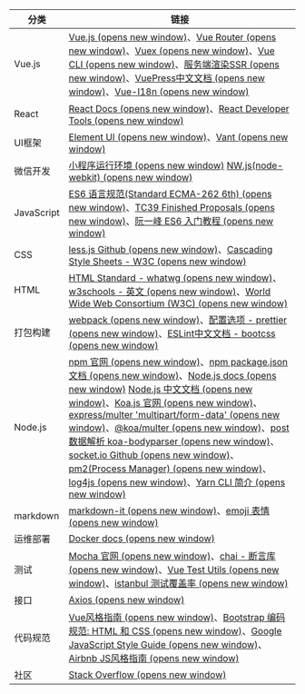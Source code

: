 | 分类 | 链接 |
| --- | --- |
| Vue.js | [Vue.js (opens new window)](https://cn.vuejs.org/v2/guide/)、[Vue Router (opens new window)](https://router.vuejs.org/zh/)、[Vuex (opens new window)](https://vuex.vuejs.org/zh/)、[Vue CLI (opens new window)](https://cli.vuejs.org/zh/)、[服务端渲染SSR (opens new window)](https://ssr.vuejs.org/zh/)、[VuePress中文文档 (opens new window)](https://www.vuepress.cn/)、[Vue-I18n (opens new window)](https://kazupon.github.io/vue-i18n/zh/) |
| React | [React Docs (opens new window)](https://reactjs.org/docs/getting-started.html)、[React Developer Tools (opens new window)](https://chrome.google.com/webstore/detail/react-developer-tools/fmkadmapgofadopljbjfkapdkoienihi?hl=en) |
| UI框架 | [Element UI (opens new window)](https://element.eleme.cn/#/zh-CN/component/radio)、[Vant (opens new window)](https://vant-contrib.gitee.io/vant/#/zh-CN/) |
| 微信开发 | [小程序运行环境 (opens new window)](https://developers.weixin.qq.com/miniprogram/dev/framework/runtime/env.html) [NW.js(node-webkit) (opens new window)](https://github.com/nwjs/nw.js) |
| JavaScript | [ES6 语言规范(Standard ECMA-262 6th) (opens new window)](https://262.ecma-international.org/6.0/)、[TC39 Finished Proposals (opens new window)](https://github.com/tc39/proposals/blob/master/finished-proposals.md)、[阮一峰 ES6 入门教程 (opens new window)](https://es6.ruanyifeng.com/) |
| CSS | [less.js Github (opens new window)](https://github.com/less/less.js)、[Cascading Style Sheets - W3C (opens new window)](https://www.w3.org/Style/CSS/) |
| HTML | [HTML Standard - whatwg (opens new window)](https://html.spec.whatwg.org/multipage/)、[w3schools - 英文 (opens new window)](https://www.w3schools.com/html/default.asp)、[World Wide Web Consortium (W3C) (opens new window)](https://www.w3.org/) |
| 打包构建 | [webpack (opens new window)](https://www.webpackjs.com/)、[配置选项 \- prettier (opens new window)](https://prettier.io/docs/en/options.html)、[ESLint中文文档 - bootcss (opens new window)](https://eslint.bootcss.com/docs/user-guide/getting-started) |
| Node.js | [npm 官网 (opens new window)](https://www.npmjs.com/)、[npm package.json 文档 (opens new window)](https://docs.npmjs.com/cli/v6/configuring-npm/package-json#files)、[Node.js docs (opens new window)](https://nodejs.org/en/docs/) [Node.js 中文文档 (opens new window)](http://nodejs.cn/api/)、[Koa.js 官网 (opens new window)](https://koa.bootcss.com/#response)、[express/multer 'multipart/form-data' (opens new window)](https://github.com/expressjs/multer)、[@koa/multer (opens new window)](https://github.com/koajs/multer)、[post数据解析 koa-bodyparser (opens new window)](https://github.com/koajs/bodyparser)、[socket.io Github (opens new window)](https://github.com/socketio/socket.io#readme)、[pm2(Process Manager) (opens new window)](https://github.com/Unitech/pm2)、[log4js (opens new window)](https://github.com/log4js-node/log4js-node)、[Yarn CLI 简介 (opens new window)](https://yarn.bootcss.com/docs/cli/) |
| markdown | [markdown-it (opens new window)](https://github.com/markdown-it/markdown-it)、[emoji 表情 (opens new window)](https://github.com/markdown-it/markdown-it-emoji/blob/master/lib/data/full.json) |
| 运维部署 | [Docker docs (opens new window)](https://docs.docker.com/get-started/overview/) |
| 测试 | [Mocha 官网 (opens new window)](https://mochajs.org/)、[chai - 断言库 (opens new window)](https://github.com/chaijs/chai)、[Vue Test Utils (opens new window)](https://vue-test-utils.vuejs.org/zh/)、[istanbul 测试覆盖率 (opens new window)](https://istanbul.js.org/) |
| 接口 | [Axios (opens new window)](https://github.com/axios/axios) |
| 代码规范 | [Vue风格指南 (opens new window)](https://cn.vuejs.org/v2/style-guide/)、[Bootstrap 编码规范: HTML 和 CSS (opens new window)](https://codeguide.bootcss.com/)、[Google JavaScript Style Guide (opens new window)](http://google.github.io/styleguide/jsguide.html)、[Airbnb JS风格指南 (opens new window)](https://github.com/airbnb/javascript) |
| 社区 | [Stack Overflow (opens new window)](https://stackoverflow.com/questions/) |